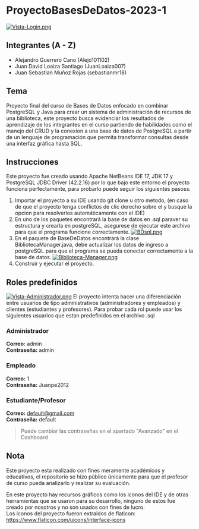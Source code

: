 # ProyectoBasesDeDatos-2023-1

[![Vista-Login.png](https://i.postimg.cc/d0TmF5n3/Vista-Login.png)](https://postimg.cc/QBhWkk2Z)

## Integrantes (A - Z)
* Alejandro Guerrero Cano (Alejo101102)
* Juan David Loaiza Santiago (JuanLoaiza007)
* Juan Sebastian Muñoz Rojas (sebastianmr18)

## Tema
Proyecto final del curso de Bases de Datos enfocado en combinar PostgreSQL y Java para crear un sistema de administración de recursos de una biblioteca,
este proyecto busca evidenciar los resultados de aprendizaje de los integrantes en el curso partiendo de habilidades como el manejo del CRUD y la conexion
a una base de datos de PostgreSQL a partir de un lenguaje de programación que permita transformar consultas desde una interfaz gráfica hasta SQL.

## Instrucciones
Este proyecto fue creado usando Apache NetBeans IDE 17, JDK 17 y PostgreSQL JDBC Driver (42.2.16) por lo que bajo este entorno el proyecto funciona perfectamente, para
probarlo puede seguir los siguientes pasoss:
1. Importar el proyecto a su IDE usando git clone u otro metodo, (en caso de que el proyecto tenga conflictos de clic derecho sobre el y busque la opcion para
resolverlos automáticamente con el IDE)
2. En uno de los paquetes encontrará la base de datos en .sql paraver su estructura y crearla en postgreSQL, asegurese de ejecutar este archivo para que el programa
funcione correctamente.
[![BDsql.png](https://i.postimg.cc/02HrdD10/BDsql.png)](https://postimg.cc/xcM09kCX)
3. En el paquete de BaseDeDatos encontrará la clase BibliotecaManager.java, debe actualizar los datos de ingreso a postgreSQL para que el programa se pueda conectar correctamente
a la base de datos.
[![Biblioteca-Manager.png](https://i.postimg.cc/tgLVpP4z/Biblioteca-Manager.png)](https://postimg.cc/t1NgzsP1)
4. Construir y ejecutar el proyecto.

## Roles predefinidos
[![Vista-Administrador.png](https://i.postimg.cc/k5n78ghd/Vista-Administrador.png)](https://postimg.cc/3kcMQYTL)
El proyecto intenta hacer una diferenciación entre usuarios de tipo administrativos (administradores y empleados) y clientes (estudiantes y profesores). Para probar cada
rol puede usar los siguientes usuarios que estan predefinidos en el archivo .sql
### Administrador
**Correo:** admin  
**Contraseña:** admin
### Empleado  
**Correo:** 1  
**Contraseña:** Juanpe2012
### Estudiante/Profesor  
**Correo:** default@gmail.com  
**Contraseña:** default  
  
> Puede cambiar las contraseñas en el apartado "Avanzado" en el Dashboard

## Nota
Este proyecto esta realizado con fines meramente académicos y educativos, el repositorio se hizo público únicamente para que el profesor de curso pueda analizarlo y realizar su evaluación.  

En este proyecto hay recursos gráficos como los iconos del IDE y de otras herramientas que se usaron para su desarrollo, ninguno de estos fue creado por nosotros y no son usados con fines de lucro.  
Los iconos del proyecto fueron extraidos de flaticon: https://www.flaticon.com/uicons/interface-icons
